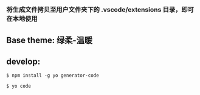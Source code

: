 ### 将生成文件拷贝至用户文件夹下的 .vscode/extensions 目录，即可在本地使用
## 

## Base theme: 绿柔-温暖

## develop:

```
$ npm install -g yo generator-code
```
```
$ yo code
```


